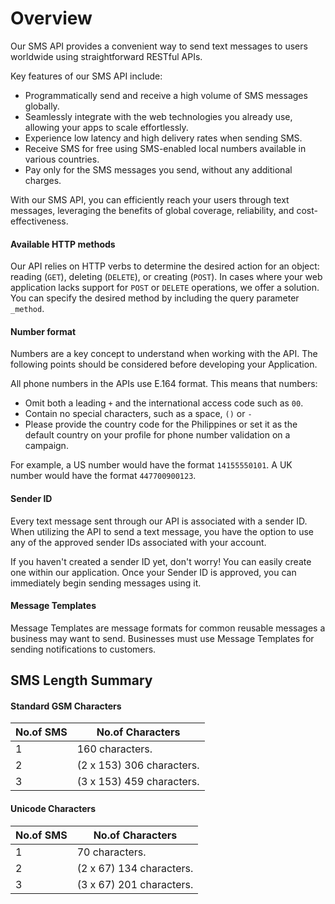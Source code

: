 # Overview

Our SMS API provides a convenient way to send text messages to users worldwide using straightforward RESTful APIs.

Key features of our SMS API include:

- Programmatically send and receive a high volume of SMS messages globally.
- Seamlessly integrate with the web technologies you already use, allowing your apps to scale effortlessly.
- Experience low latency and high delivery rates when sending SMS.
- Receive SMS for free using SMS-enabled local numbers available in various countries.
- Pay only for the SMS messages you send, without any additional charges.

With our SMS API, you can efficiently reach your users through text messages, leveraging the benefits of global coverage, reliability, and cost-effectiveness.

#### Available HTTP methods

Our API relies on HTTP verbs to determine the desired action for an object: reading (`GET`), deleting (`DELETE`), or creating (`POST`). In cases where your web application lacks support for `POST` or `DELETE` operations, we offer a solution. You can specify the desired method by including the query parameter `_method`.

#### Number format

Numbers are a key concept to understand when working with the API. The following points should be considered before developing your Application.

All phone numbers in the APIs use E.164 format. This means that numbers:

- Omit both a leading `+` and the international access code such as `00`.
- Contain no special characters, such as a space, `()` or `-`
- Please provide the country code for the Philippines or set it as the default country on your profile for phone number validation on a campaign. 

For example, a US number would have the format `14155550101`. A UK number would have the format `447700900123`.

#### Sender ID

Every text message sent through our API is associated with a sender ID. When utilizing the API to send a text message, you have the option to use any of the approved sender IDs associated with your account.

If you haven't created a sender ID yet, don't worry! You can easily create one within our application. Once your Sender ID is approved, you can immediately begin sending messages using it.

#### Message Templates

Message Templates are message formats for common reusable messages a business may want to send. Businesses must use Message Templates for sending notifications to customers.

## SMS Length Summary

#### Standard GSM Characters

| No.of SMS | No.of Characters          |
| --------- | ------------------------- |
| 1         | 160 characters.           |
| 2         | (2 x 153) 306 characters. |
| 3         | (3 x 153) 459 characters. |

#### Unicode Characters

| No.of SMS | No.of Characters         |
| --------- | ------------------------ |
| 1         | 70 characters.           |
| 2         | (2 x 67) 134 characters. |
| 3         | (3 x 67) 201 characters. |
